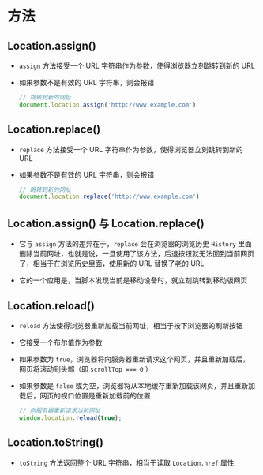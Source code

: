 # 方法

## Location.assign()

  - `assign` 方法接受一个 URL 字符串作为参数，使得浏览器立刻跳转到新的 URL

  - 如果参数不是有效的 URL 字符串，则会报错

    ```js
    // 跳转到新的网址
    document.location.assign('http://www.example.com')
    ```

## Location.replace()

  - `replace` 方法接受一个 URL 字符串作为参数，使得浏览器立刻跳转到新的 URL

  - 如果参数不是有效的 URL 字符串，则会报错

    ```js
    // 跳转到新的网址
    document.location.replace('http://www.example.com')
    ```

## Location.assign() 与 Location.replace()

  - 它与 `assign` 方法的差异在于，`replace` 会在浏览器的浏览历史 `History` 里面删除当前网址，也就是说，一旦使用了该方法，后退按钮就无法回到当前网页了，相当于在浏览历史里面，使用新的 URL 替换了老的 URL

  - 它的一个应用是，当脚本发现当前是移动设备时，就立刻跳转到移动版网页

## Location.reload()

  - `reload` 方法使得浏览器重新加载当前网址，相当于按下浏览器的刷新按钮

  - 它接受一个布尔值作为参数

  - 如果参数为 `true`，浏览器将向服务器重新请求这个网页，并且重新加载后，网页将滚动到头部（即 `scrollTop === 0` ）

  - 如果参数是 `false` 或为空，浏览器将从本地缓存重新加载该网页，并且重新加载后，网页的视口位置是重新加载前的位置

    ```js
    // 向服务器重新请求当前网址
    window.location.reload(true);
    ```

## Location.toString()

  - `toString` 方法返回整个 URL 字符串，相当于读取 `Location.href` 属性
